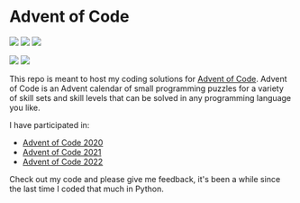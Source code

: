 # Advent of Code

![](https://img.shields.io/badge/Stars%202020%20⭐-50-yellow)
![](https://img.shields.io/badge/Stars%202021%20⭐-50-yellow)
![](https://img.shields.io/badge/Stars%202022%20⭐-24-yellow)

![](https://img.shields.io/badge/2022%20day%20📅-12-blue)
![](https://img.shields.io/badge/2022%20days%20completed-12-red)


This repo is meant to host my coding solutions for [Advent of Code](https://adventofcode.com/). Advent of Code is an Advent calendar of small programming puzzles for a variety of skill sets and skill levels that can be solved in any programming language you like.

I have participated in:
* [Advent of Code 2020](https://adventofcode.com/2020/)
* [Advent of Code 2021](https://adventofcode.com/2021/)
* [Advent of Code 2022](https://adventofcode.com/2022/)

Check out my code and please give me feedback, it's been a while since the last time I coded that much in Python.
